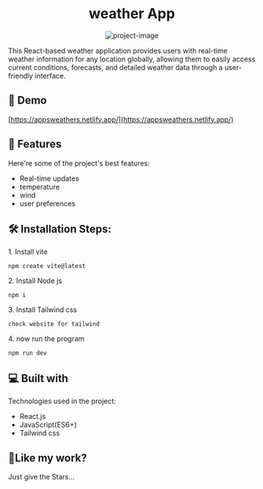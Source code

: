 <h1 align="center" id="title">weather App</h1>

<p align="center"><img src="https://socialify.git.ci/Manish-Yadav77/Weather-App/image?font=Source+Code+Pro&amp;language=1&amp;name=1&amp;owner=1&amp;pattern=Circuit+Board&amp;stargazers=1&amp;theme=Dark" alt="project-image"></p>

<p id="description">This React-based weather application provides users with real-time weather information for any location globally, allowing them to easily access current conditions, forecasts, and detailed weather data through a user-friendly interface.</p>

<h2>🚀 Demo</h2>

[https://appsweathers.netlify.app/](https://appsweathers.netlify.app/)

  
  
<h2>🧐 Features</h2>

Here're some of the project's best features:

*   Real-time updates
*   temperature
*   wind
*   user preferences

<h2>🛠️ Installation Steps:</h2>

<p>1. Install vite</p>

```
npm create vite@latest
```

<p>2. Install Node js</p>

```
npm i
```

<p>3. Install Tailwind css</p>

```
check website for tailwind
```

<p>4. now run the program</p>

```
npm run dev
```

  
  
<h2>💻 Built with</h2>

Technologies used in the project:

*   React.js
*   JavaScript(ES6+)
*   Tailwind css

<h2>💖Like my work?</h2>

Just give the Stars...
